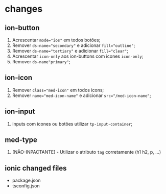 # changes

## ion-button

1. Acrescentar `mode="ios"` em todos botões;
2. Remover `ds-name="secondary"` e adicionar `fill="outline"`;
3. Remover `ds-name="tertiary"` e adicionar `fill="clear"`;
4. Acrescentar `icon-only` aos ion-buttons com icones `icon-only`;
5. Remover `ds-name"primary"`;

## ion-icon

1. Remover `class="med-icon"` em todos icons;
2. Remover `name="med-icon-name"` e adicionar `src="/med-icon-name"`;

## ion-input

1. inputs com icones ou botões utilizar `tp-input-container`;

## med-type

1. [NÃO-INPACTANTE] - Utilizar o atributo `tag` corretamente (h1 h2, p, ...)

## ionic changed files

- package.json
- tsconfig.json